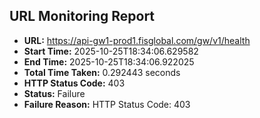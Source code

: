 ## URL Monitoring Report

- **URL:** https://api-gw1-prod1.fisglobal.com/gw/v1/health
- **Start Time:** 2025-10-25T18:34:06.629582
- **End Time:** 2025-10-25T18:34:06.922025
- **Total Time Taken:** 0.292443 seconds
- **HTTP Status Code:** 403
- **Status:** Failure
- **Failure Reason:** HTTP Status Code: 403
